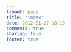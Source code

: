 ```yaml
---
layout: page
title: "index"
date: 2012-01-27 18:10
comments: true
sharing: true
footer: true
---
```

